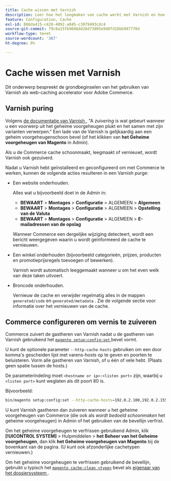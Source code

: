 ```yaml
---
title: Cache wissen met Varnish
description: Leer hoe het leegmaken van cache werkt met Varnish en hoe u dit gebruikt als een web-caching accelerator voor de Adobe Commerce-toepassing.
feature: Configuration, Cache
exl-id: 866da415-c428-4092-a045-c3079493cdc4
source-git-commit: 79c8a15fb9686dd26d73805e9d0fd18bb987770d
workflow-type: tm+mt
source-wordcount: '367'
ht-degree: 0%

---
```


# Cache wissen met Varnish

Dit onderwerp bespreekt de grondbeginselen van het gebruiken van Varnish als web-caching accelerator voor Adobe Commerce.

## Varnish puring

Volgens [ de documentatie van Varnish ](https://www.varnish-cache.org/docs/trunk/users-guide/purging.html), &quot;A *zuivering* is wat gebeurt wanneer u een voorwerp uit het geheime voorgeheugen plukt en het samen met zijn varianten verwerpen.&quot; Een lade van de Varnish is gelijkaardig aan een geheim voorgeheugenschoon bevel (of het klikken van **het Geheime voorgeheugen van Magento** in Admin).

Als u de Commerce cache schoonmaakt, leegmaakt of vernieuwt, wordt Varnish ook gezuiverd.

Nadat u Varnish hebt geïnstalleerd en geconfigureerd om met Commerce te werken, kunnen de volgende acties resulteren in een Varnish purge:

- Een website onderhouden.

  Alles wat u bijvoorbeeld doet in de Admin in:

   - **BEWAART** > **Montages** > **Configuratie** > ALGEMEEN > **Algemeen**
   - **BEWAART** > **Montages** > **Configuratie** > ALGEMEEN > **Opstelling van de Valuta**
   - **BEWAART** > **Montages** > **Configuratie** > ALGEMEEN > **E-mailadressen van de opslag**

  Wanneer Commerce een dergelijke wijziging detecteert, wordt een bericht weergegeven waarin u wordt geïnformeerd de cache te vernieuwen.

- Een winkel onderhouden (bijvoorbeeld categorieën, prijzen, producten en promotieprijsregels toevoegen of bewerken).

  Varnish wordt automatisch leeggemaakt wanneer u om het even welk van deze taken uitvoert.

- Broncode onderhouden.

  Vernieuw de cache en verwijder regelmatig alles in de mappen `generated/code` en `generated/metadata` . Zie de volgende sectie voor informatie over het vernieuwen van de cache.

## Commerce configureren om vernis te zuiveren

Commerce zuivert de gastheren van Varnish nadat u de gastheren van Varnish gebruikend het [`magento setup:config:set` ](https://experienceleague.adobe.com/en/docs/commerce-operations/tools/cli-reference/commerce-on-premises#setupconfigset) bevel vormt.

U kunt de optionele parameter `--http-cache-hosts` gebruiken om een door komma&#39;s gescheiden lijst met varens-hosts op te geven en poorten te beluisteren. Vorm alle gastheren van Varnish, of u één of vele hebt. (Plaats geen spatie tussen de hosts.)

De parameterindeling moet `<hostname or ip>:<listen port>` zijn, waarbij u `<listen port>` kunt weglaten als dit poort 80 is.

Bijvoorbeeld:

```bash
bin/magento setup:config:set --http-cache-hosts=192.0.2.100,192.0.2.155:6081
```

U kunt Varnish gastheren dan zuiveren wanneer u het geheime voorgeheugen van Commerce (die ook als *wordt bedoeld schoonmaken* het geheime voorgeheugen) in Admin of het gebruiken van de bevellijn verfrist.

Om het geheime voorgeheugen te verfrissen gebruikend Admin, klik **[!UICONTROL SYSTEM]** > Hulpmiddelen > **het Beheer van het Geheime voorgeheugen**, dan klik **het Geheime voorgeheugen van Magento** bij de bovenkant van de pagina. (U kunt ook afzonderlijke cachetypen vernieuwen.)

Om het geheime voorgeheugen te verfrissen gebruikend de bevellijn, gebruikt u typisch het [`magento cache:clean <type>`](../cli/manage-cache.md#clean-and-flush-cache-types) bevel als [ eigenaar van het dossiersysteem ](../../installation/prerequisites/file-system/overview.md).
